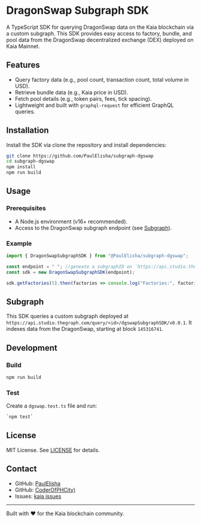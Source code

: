 # DragonSwap Subgraph SDK

A TypeScript SDK for querying DragonSwap data on the Kaia blockchain via a custom subgraph. This SDK provides easy access to factory, bundle, and pool data from the DragonSwap decentralized exchange (DEX) deployed on Kaia Mainnet.

## Features

- Query factory data (e.g., pool count, transaction count, total volume in USD).
- Retrieve bundle data (e.g., Kaia price in USD).
- Fetch pool details (e.g., token pairs, fees, tick spacing).
- Lightweight and built with `graphql-request` for efficient GraphQL queries.

## Installation

Install the SDK via clone the repository and install dependencies:

```bash
git clone https://github.com/PaulElisha/subgraph-dgswap
cd subgraph-dgswap
npm install
npm run build
```

## Usage

### Prerequisites

- A Node.js environment (v16+ recommended).
- Access to the DragonSwap subgraph endpoint (see [Subgraph](#subgraph)).

### Example

```typescript
import { DragonSwapSubgraphSDK } from "@PaulElisha/subgraph-dgswap";

const endpoint = " "; //geneate a subgraphID on `https://api.studio.thegraph.com/query/<id>/dgswapSubgraphSDK/v0.0.1`
const sdk = new DragonSwapSubgraphSDK(endpoint);

sdk.getFactories(5).then(factories => console.log("Factories:", factories));
```

## Subgraph

This SDK queries a custom subgraph deployed at `https://api.studio.thegraph.com/query/<id>/dgswapSubgraphSDK/v0.0.1`. 
It indexes data from the DragonSwap, starting at block `145316741`.


## Development

### Build

```bash
npm run build
```

### Test

Create a `dgswap.test.ts` file and run:

```bash
`npm test`
```

## License

MIT License. See [LICENSE](LICENSE) for details.

## Contact

- GitHub: [PaulElisha](https://github.com/PaulElisha)
- GitHub: [CoderOfPHCity)](https://github.com/CoderOfPHCity)
- Issues: [kaia issues](https://github.com/kaiachain/kaia-dapp-mono/issues/398)

---
Built with ❤️ for the Kaia blockchain community.